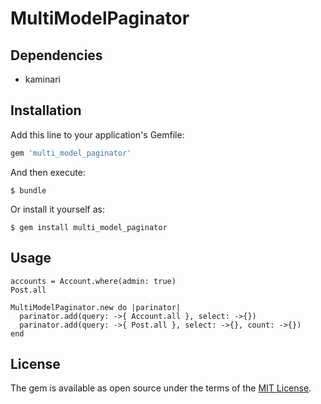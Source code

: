 # MultiModelPaginator
## Dependencies
* kaminari

## Installation

Add this line to your application's Gemfile:

```ruby
gem 'multi_model_paginator'
```

And then execute:

    $ bundle

Or install it yourself as:

    $ gem install multi_model_paginator

## Usage

```
accounts = Account.where(admin: true)
Post.all

MultiModelPaginator.new do |parinator|
  parinator.add(query: ->{ Account.all }, select: ->{})
  parinator.add(query: ->{ Post.all }, select: ->{}, count: ->{})
end
```

## License

The gem is available as open source under the terms of the [MIT License](https://opensource.org/licenses/MIT).
